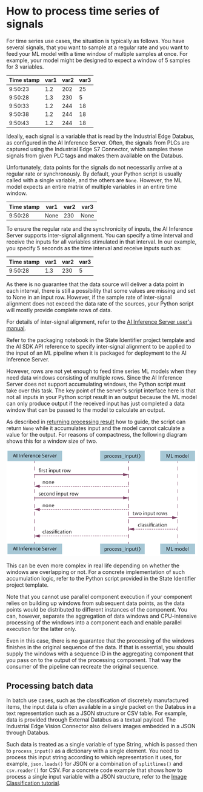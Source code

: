 # How to process time series of signals

For time series use cases, the situation is typically as follows. You have several signals,
that you want to sample at a regular rate and you want to feed your ML model with a time
window of multiple samples at once. For example, your model might be designed to expect a
window of 5 samples for 3 variables.

|Time stamp |var1 |var2 |var3
|----|----|----|----
|9:50:23 |1.2 |202 | 25
|9:50:28 |1.3 |230 | 5
|9:50:33 |1.2 |244 | 18
|9:50:38 |1.2 |244 | 18
|9:50:43 |1.2 |244 |18

Ideally, each signal is a variable that is read by the Industrial Edge Databus, as configured in the AI Inference Server. Often, the signals from PLCs are captured using the Industrial Edge S7
Connector, which samples these signals from given PLC tags and makes them available on
the Databus.

Unfortunately, data points for the signals do not necessarily arrive at a regular rate or
synchronously. By default, your Python script is usually called with a single variable, and the
others are `None`. However, the ML model expects an entire matrix of multiple variables in an
entire time window.

|Time stamp |var1 |var2 |var3
|----|----|----|----
|9:50:28 |None |230 | None

To ensure the regular rate and the synchronicity of inputs, the AI Inference Server supports inter-signal alignment. You can specify a time interval and receive the inputs for all variables
stimulated in that interval. In our example, you specify 5 seconds as the time interval and
receive inputs such as:

|Time stamp |var1 |var2 |var3
|----|----|----|----
|9:50:28 |1.3 |230 | 5

As there is no guarantee that the data source will deliver a data point in each interval, there is
still a possibility that some values are missing and set to None in an input row. However, if
the sample rate of inter-signal alignment does not exceed the data rate of the sources, your
Python script will mostly provide complete rows of data.

For details of inter-signal alignment, refer to the [AI Inference Server user's manual](https://support.industry.siemens.com/cs/document/109825687/industrial-ai-ai-inference-server?dti=0&lc=en-WW).

Refer to the packaging notebook in the State Identifier project template and the AI SDK API
reference to specify inter-signal alignment to be applied to the input of an ML pipeline when
it is packaged for deployment to the AI Inference Server.

However, rows are not yet enough to feed time series ML models when they need data
windows consisting of multiple rows. Since the AI Inference Server does not support
accumulating windows, the Python script must take over this task. The key point of the
server's script interface here is that not all inputs in your Python script result in an output
because the ML model can only produce output if the received input has just completed a
data window that can be passed to the model to calculate an output.

As described in [returning processing result](06-return-processing-results.md) how to guide, the script can return `None` while it accumulates input and the model cannot calculate a value for the output. For reasons of compactness, the following diagram shows this for a window size of two.

![alt text](../img/window_size.png)

This can be even more complex in real life depending on whether the windows are overlapping or not. For a concrete implementation of such accumulation logic, refer to the Python script provided in the State Identifier project template.

Note that you cannot use parallel component execution if your component relies on building up windows from subsequent data points, as the data points would be distributed to different instances of the component. You can, however, separate the aggregation of data windows and CPU-intensive processing of the windows into a component each and enable parallel execution for the latter only.

Even in this case, there is no guarantee that the processing of the windows finishes in the original sequence of the data. If that is essential, you should supply the windows with a sequence ID in the aggregating component that you pass on to the output of the processing component. That way the consumer of the pipeline can recreate the original sequence.

## Processing batch data

In batch use cases, such as the classification of discretely manufactured items, the input data is often available in a single packet on the Databus in a text representation such as a JSON structure or CSV table. For example, data is provided through External Databus as a textual payload. The Industrial Edge Vision Connector also delivers images embedded in a JSON through Databus.

Such data is treated as a single variable of type String, which is passed then to `process_input()` as a dictionary with a single element. You need to process this input string according to which representation it uses, for example, `json.loads()` for JSON or a
combination of `splitlines()` and `csv.reader()` for CSV.
For a concrete code example that shows how to process a single input variable with a JSON structure, refer to the [Image Classification tutorial](../e2e-tutorials/image_classification/README.md).
